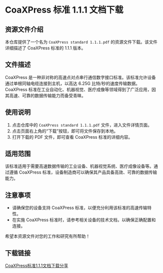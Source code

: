 # CoaXPress 标准 1.1.1 文档下载

## 资源文件介绍

本仓库提供了一个名为 `CoaXPress standard 1.1.1.pdf` 的资源文件下载。该文件详细描述了 CoaXPress 标准的 1.1.1 版本。

## 文件描述

CoaXPress 是一种非对称的高速点对点串行通信数字接口标准。该标准允许设备通过单根同轴电缆连接到主机，以高达 6.25G 比特/秒的速度传输数据。CoaXPress 标准在工业自动化、机器视觉、医疗成像等领域得到了广泛应用，因其高速、可靠的数据传输能力而备受青睐。

## 使用说明

1. 点击仓库中的 `CoaXPress standard 1.1.1.pdf` 文件，进入文件详情页面。
2. 点击页面右上角的“下载”按钮，即可将文件保存到本地。
3. 打开下载的 PDF 文件，即可查看 CoaXPress 标准的详细内容。

## 适用范围

该标准适用于需要高速数据传输的工业设备、机器视觉系统、医疗成像设备等。通过遵循 CoaXPress 标准，设备制造商可以确保其产品具备高效、可靠的数据传输能力。

## 注意事项

- 请确保您的设备支持 CoaXPress 标准，以便充分利用该标准的高速传输特性。
- 在实施 CoaXPress 标准时，请参考相关设备的技术文档，以确保正确配置和连接。

希望本资源文件对您的工作和研究有所帮助！

## 下载链接

[CoaXPress标准1.1.1文档下载分享](https://pan.quark.cn/s/b5ba51360048)